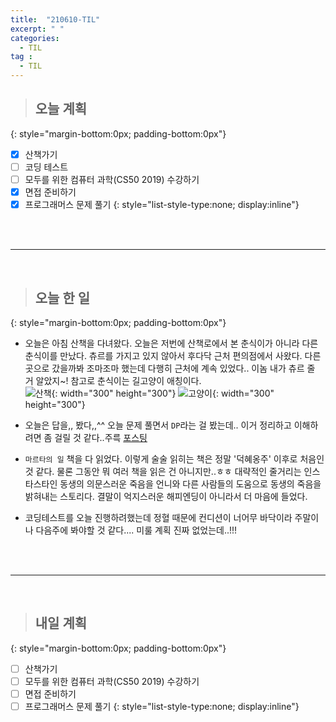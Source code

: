 ```yaml
---
title:  "210610-TIL"
excerpt: " "
categories: 
  - TIL
tag : 
  - TIL
---
```



> ## 오늘 계획
{: style="margin-bottom:0px; padding-bottom:0px"}

- [X] 산책가기
- [ ] 코딩 테스트
- [ ] 모두를 위한 컴퓨터 과학(CS50 2019) 수강하기
- [X] 면접 준비하기
- [X] 프로그래머스 문제 풀기
{: style="list-style-type:none; display:inline"}

<br><br>

-----------------------

<br>

> ## 오늘 한 일
{: style="margin-bottom:0px; padding-bottom:0px"}


- 오늘은 아침 산책을 다녀왔다. 오늘은 저번에 산책로에서 본 춘식이가 아니라 다른 춘식이를 만났다. 츄르를 가지고 있지 않아서 후다닥 근처 편의점에서 사왔다. 다른 곳으로 갔을까봐 조마조마 했는데 다행히 근처에 계속 있었다.. 이놈 내가 츄르 줄 거 알았지~! 참고로 춘식이는 길고양이 애칭이다. <br> ![산책](https://user-images.githubusercontent.com/70805241/121557983-34fb2200-ca50-11eb-8de1-701bad5cc8ae.png){: width="300" height="300"} ![고양이](https://user-images.githubusercontent.com/70805241/121558104-522ff080-ca50-11eb-976e-a88764044343.png){: width="300" height="300"}

- 오늘은 답을,, 봤다,,^^ 오늘 문제 풀면서 `DP`라는 걸 봤는데.. 이거 정리하고 이해하려면 좀 걸릴 것 같다..주륵 [포스팅](https://techhan.github.io/algorithm/programmers-56/)
- `마르타의 일` 책을 다 읽었다. 이렇게 술술 읽히는 책은 정말 '덕혜옹주' 이후로 처음인 것 같다. 물론 그동안 뭐 여러 책을 읽은 건 아니지만..ㅎㅎ 대략적인 줄거리는 인스타스타인 동생의 의문스러운 죽음을 언니와 다른 사람들의 도움으로 동생의 죽음을 밝혀내는 스토리다. 결말이 억지스러운 해피엔딩이 아니라서 더 마음에 들었다.
- 코딩테스트를 오늘 진행하려했는데 정혈 때문에 컨디션이 너어무 바닥이라 주말이나 다음주에 봐야할 것 같다.... 미룰 계획 진짜 없었는데..!!!


<br><br>

---------

<br>

> ## 내일 계획
{: style="margin-bottom:0px; padding-bottom:0px"}


- [ ] 산책가기
- [ ] 모두를 위한 컴퓨터 과학(CS50 2019) 수강하기
- [ ] 면접 준비하기
- [ ] 프로그래머스 문제 풀기
{: style="list-style-type:none; display:inline"}